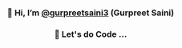 <div align="center">

### 👋 Hi, I’m [@gurpreetsaini3](https://github.com/gurpreetsaini3) (Gurpreet Saini)
### 🌱 Let's do Code ...

</div>

<!---
gurpreetsaini3/gurpreetsaini3 is a ✨ special ✨ repository because its `README.md` (this file) appears on your GitHub profile.
You can click the Preview link to take a look at your changes.
--->
